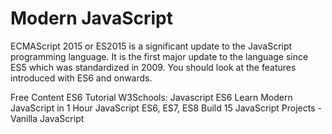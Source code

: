 # Modern JavaScript

ECMAScript 2015 or ES2015 is a significant update to the JavaScript programming language. It is the first major update to the language since ES5 which was standardized in 2009. You should look at the features introduced with ES6 and onwards.

<ResourceGroupTitle>Free Content</ResourceGroupTitle>
<BadgeLink badgeText='Read' colorScheme="yellow" href='https://www.javascripttutorial.net/es6/'>ES6 Tutorial</BadgeLink>
<BadgeLink badgeText='Read' colorScheme="yellow" href='https://www.w3schools.com/js/js_es6.asp'>W3Schools: Javascript ES6</BadgeLink>
<BadgeLink badgeText='Watch' href='https://www.youtube.com/watch?v=NCwa_xi0Uuc'>Learn Modern JavaScript in 1 Hour</BadgeLink>
<BadgeLink badgeText='Watch' href='https://www.youtube.com/watch?v=nZ1DMMsyVyI'>JavaScript ES6, ES7, ES8</BadgeLink>
<BadgeLink badgeText='Watch' href='https://www.youtube.com/watch?v=3PHXvlpOkf4'>Build 15 JavaScript Projects - Vanilla JavaScript</BadgeLink>
